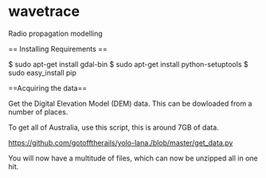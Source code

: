 
wavetrace
=========

Radio propagation modelling

== Installing Requirements ==

$ sudo apt-get install gdal-bin
$ sudo apt-get install python-setuptools
$ sudo easy_install pip



==Acquiring the  data==

Get the Digital Elevation Model (DEM) data.  This can be dowloaded from a number of places.

To get all of Australia, use this script, this is around 7GB of data.

https://github.com/gotofftherails/yolo-lana./blob/master/get_data.py

You will now have a multitude of files, which can now be unzipped all in one hit.


